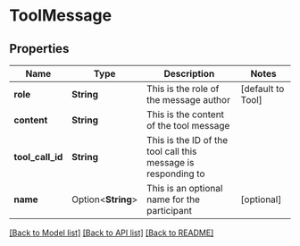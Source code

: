 # ToolMessage

## Properties

Name | Type | Description | Notes
------------ | ------------- | ------------- | -------------
**role** | **String** | This is the role of the message author | [default to Tool]
**content** | **String** | This is the content of the tool message | 
**tool_call_id** | **String** | This is the ID of the tool call this message is responding to | 
**name** | Option<**String**> | This is an optional name for the participant | [optional]

[[Back to Model list]](../README.md#documentation-for-models) [[Back to API list]](../README.md#documentation-for-api-endpoints) [[Back to README]](../README.md)


